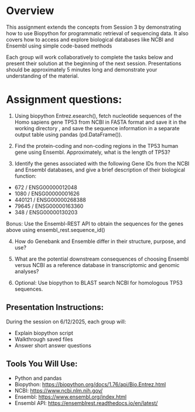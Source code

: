 # Overview

This assignment extends the concepts from Session 3 by demonstrating how to use Biopython for programmatic retrieval of sequencing data. It also covers how to access and explore biological databases like NCBI and Ensembl using simple code-based methods

Each group will work collaboratively to complete the tasks below and present their solution at the beginning of the next session. Presentations should be approximately 5 minutes long and demonstrate your understanding of the material.

# Assignment questions:

1) Using biopython Entrez.esearch(), fetch nucleotide sequences of the Homo sapiens gene TP53 from NCBI in FASTA format and save it in the working directory , and save the sequence information in a separate output table using pandas (pd.DataFrame()).
   
2) Find the protein-coding and non-coding regions in the TP53 human gene using Ensembl. Approximately, what is the length of TP53?
   
3) Identify the genes associated with the following Gene IDs from the NCBI and Ensembl databases, and give a brief description of their biological function:
-    672 / ENSG00000012048
-    1080 / ENSG00000001626
-    440121 / ENSG00000268388
-    79645 / ENSG00000163360
-    348 / ENSG00000130203

  Bonus: Use the Ensembl-REST API to obtain the sequences for the genes above using ensembl_rest.sequence_id()

4) How do Genebank and Ensemble differ in their structure, purpose, and use?
   
5) What are the potential downstream consequences of choosing Ensembl versus NCBI as a 
reference database in transcriptomic and genomic analyses?

6) Optional: Use biopython to BLAST search NCBI for homologous TP53 sequences.

## Presentation Instructions:
During the session on 6/12/2025, each group will:
-   Explain biopython script 
-   Walkthrough saved files
-   Answer short answer questions
  
## Tools You Will Use:
- Python and pandas
- Biopython: https://biopython.org/docs/1.76/api/Bio.Entrez.html
- NCBI: https://www.ncbi.nlm.nih.gov/
- Ensembl: https://www.ensembl.org/index.html
- Ensembl API: https://ensemblrest.readthedocs.io/en/latest/

